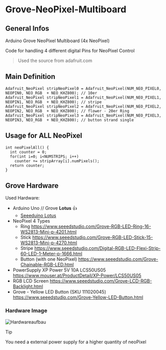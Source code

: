 # Grove-NeoPixel-Multiboard

## General Infos

Arduino Grove NeoPixel Multiboard (4x NeoPixel)

Code for handling 4 different digital Pins for NeoPixel Control

> Used the source from adafruit.com

## Main Definition

```
Adafruit_NeoPixel stripNeoPixel0 = Adafruit_NeoPixel(NUM_NEO_PIXEL0, NEOPIN0, NEO_RGB  + NEO_KHZ800); // 10er
Adafruit_NeoPixel stripNeoPixel1 = Adafruit_NeoPixel(NUM_NEO_PIXEL1, NEOPIN1, NEO_RGB  + NEO_KHZ800); // stripe
Adafruit_NeoPixel stripNeoPixel2 = Adafruit_NeoPixel(NUM_NEO_PIXEL2, NEOPIN2, NEO_RGB  + NEO_KHZ800); // flower - 20er Ring
Adafruit_NeoPixel stripNeoPixel3 = Adafruit_NeoPixel(NUM_NEO_PIXEL3, NEOPIN3, NEO_RGB  + NEO_KHZ800); // button strand single
```

## Usage for ALL NeoPixel

```
int neoPixelAll() {
  int counter = 0;
  for(int i=0; i<NUMSTRIPS; i++)
    counter += stripArray[i].numPixels(); 
  return counter;
}
```


## Grove Hardware

Used Hardware: 

* Arduino Uno // Grove **Lotus** :+1:
  *  [Seeeduino Lotus](https://www.seeedstudio.com/Seeeduino-Lotus-V1-1-ATMega328-Board-with-Grove-Interface.html) 
* NeoPixel 4 Types
  * Ring https://www.seeedstudio.com/Grove-RGB-LED-Ring-16-WS2813-Mini-p-4201.html
  * Stick https://www.seeedstudio.com/Grove-RGB-LED-Stick-15-WS2813-Mini-p-4270.html 
  * Stripe https://www.seeedstudio.com/Digital-RGB-LED-Flexi-Strip-60-LED-1-Meter-p-1666.html 
  * Button (with one NeoPixel) https://www.seeedstudio.com/Grove-Chainable-RGB-LED.html 
* PowerSupply XP Power 5V 10A LCS50US05 https://www.mouser.at/ProductDetail/XP-Power/LCS50US05
* RGB LCD Screen https://www.seeedstudio.com/Grove-LCD-RGB-Backlight.html
* Grove - Yellow LED Button (SKU 111020045) https://www.seeedstudio.com/Grove-Yellow-LED-Button.html 

### Hardware Image

![Hardwareaufbau](./grove_neopixel_multiboard.jpg)

> [!TIP]
> You need a external power supply for a higher quantity of neoPixel
